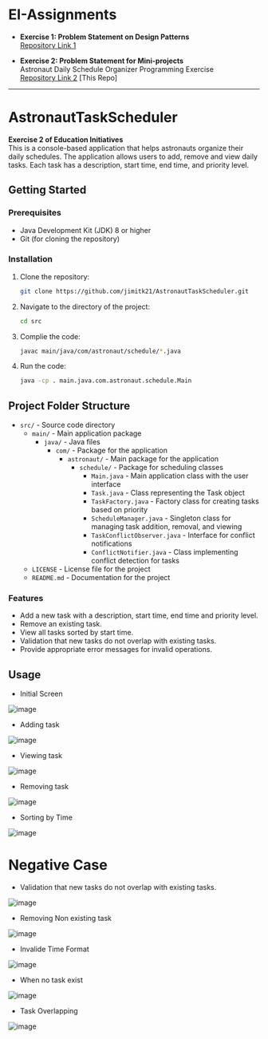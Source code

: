 # EI-Assignments

- **Exercise 1: Problem Statement on Design Patterns**  
  [Repository Link 1](https://github.com/jimitk21/design-pattern-java)

- **Exercise 2: Problem Statement for Mini-projects**  
   Astronaut Daily Schedule Organizer Programming Exercise  
  [Repository Link 2](https://github.com/jimitk21/AstronautTaskScheduler) [This Repo]

---


# AstronautTaskScheduler

**Exercise 2 of Education Initiatives**  
This is a console-based application that helps astronauts organize their daily schedules. The application allows users to add, remove and view daily tasks. Each task has a description, start time, end time, and priority level.

## Getting Started

### Prerequisites
- Java Development Kit (JDK) 8 or higher
- Git (for cloning the repository)

### Installation

1. Clone the repository:
   ```bash
   git clone https://github.com/jimitk21/AstronautTaskScheduler.git

2. Navigate to the directory of the project:
   ```bash
   cd src
3. Complie the code:
   ```bash
   javac main/java/com/astronaut/schedule/*.java
4. Run the code:
   ```bash
   java -cp . main.java.com.astronaut.schedule.Main
   ```


## Project Folder Structure

- `src/` - Source code directory
  - `main/` - Main application package
    - `java/` - Java files
      - `com/` - Package for the application
        - `astronaut/` - Main package for the application
          - `schedule/` - Package for scheduling classes
            - `Main.java` - Main application class with the user interface
            - `Task.java` - Class representing the Task object
            - `TaskFactory.java` - Factory class for creating tasks based on priority
            - `ScheduleManager.java` - Singleton class for managing task addition, removal, and viewing
            - `TaskConflictObserver.java` - Interface for conflict notifications
            - `ConflictNotifier.java` - Class implementing conflict detection for tasks
  - `LICENSE` - License file for the project
  - `README.md` - Documentation for the project



   
### Features
- Add a new task with a description, start time, end time and priority level.
- Remove an existing task.
- View all tasks sorted by start time.
- Validation that new tasks do not overlap with existing tasks.
- Provide appropriate error messages for invalid operations.

## Usage 
- Initial Screen
  
![image](https://github.com/user-attachments/assets/e45f3577-0050-43b3-9795-f03e0aca207f)

- Adding task

![image](https://github.com/user-attachments/assets/493152e7-6caa-4499-ad5f-c430f1d98eeb)

- Viewing task

![image](https://github.com/user-attachments/assets/b7863692-6b67-426e-bf4c-51e53c02d58d)

- Removing task

![image](https://github.com/user-attachments/assets/d33b384f-a403-4c8f-8076-aeff9311e690)

- Sorting by Time

![image](https://github.com/user-attachments/assets/1de8a7ef-3f23-402a-b390-3bc0abbab101)


# Negative Case


- Validation that new tasks do not overlap with existing tasks.

![image](https://github.com/user-attachments/assets/c536eb72-2aa4-4bff-a14c-3e875d933a14)

- Removing Non existing task

![image](https://github.com/user-attachments/assets/8e83d74f-ab38-439d-a9a9-ed5cb721e0d5)

- Invalide Time Format

![image](https://github.com/user-attachments/assets/45cf4f01-0d5a-4eaa-beca-24f691a823bd)

- When no task exist

![image](https://github.com/user-attachments/assets/cda036ea-fb86-4f40-aae4-96e0577af54e)

- Task Overlapping

![image](https://github.com/user-attachments/assets/8adb8adb-90b9-411f-b597-645f360f5f9b)

